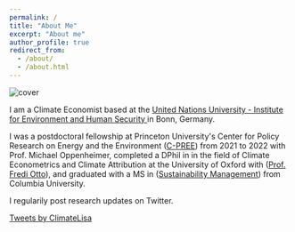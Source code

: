 ```yaml
---
permalink: /
title: "About Me"
excerpt: "About me"
author_profile: true
redirect_from: 
  - /about/
  - /about.html
---
```


![cover](https://pbs.twimg.com/profile_banners/41559643/1640879999/1500x500)

I am a Climate Economist based at the <a href='https://ehs.unu.edu/' target="_blank">United Nations University - Institute for Environment and Human Security </a> in Bonn, Germany. 

I was a postdoctoral fellowship at Princeton University's Center for Policy Research on Energy and the Environment (<a href='https://cpree.princeton.edu/people/lisa-thalheimer' target="_blank">C-PREE</a>) from 2021 to 2022 with Prof. Michael Oppenheimer, completed a DPhil in in the field of Climate Econometrics and Climate Attribution at the University of Oxford with (<a href='https://www.imperial.ac.uk/people/f.otto' target="_blank">Prof. Fredi Otto</a>), and graduated with a MS in (<a href='https://www.sustainability.ei.columbia.edu/' target="_blank">Sustainability Management</a>) from Columbia University. 

I regularily post research updates on Twitter.

<a class="twitter-timeline" data-height="500" href="https://twitter.com/ClimateLisa?ref_src=twsrc%5Etfw">Tweets by ClimateLisa</a> <script async src="https://platform.twitter.com/widgets.js" charset="utf-8"></script>
